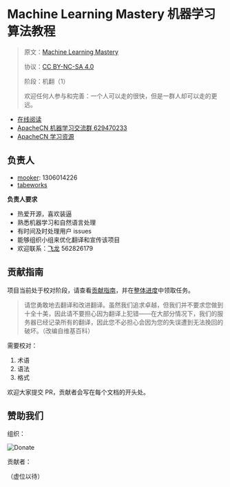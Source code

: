 # Machine Learning Mastery 机器学习算法教程

> 原文：[Machine Learning Mastery](https://machinelearningmastery.com/)
>
> 协议：[CC BY-NC-SA 4.0](http://creativecommons.org/licenses/by-nc-sa/4.0/)
>
> 阶段：机翻（1）
> 
> 欢迎任何人参与和完善：一个人可以走的很快，但是一群人却可以走的更远。

* [在线阅读](http://mlm.apachecn.org)
* [ApacheCN 机器学习交流群 629470233](http://shang.qq.com/wpa/qunwpa?idkey=30e5f1123a79867570f665aa3a483ca404b1c3f77737bc01ec520ed5f078ddef)
* [ApacheCN 学习资源](http://www.apachecn.org/)

## 负责人

* [mooker](https://github.com/ElmaDavies): 1306014226
* [tabeworks](https://github.com/tabeworks)

**负责人要求**

- 热爱开源，喜欢装逼
- 熟悉机器学习和自然语言处理
- 有时间及时处理用户 issues
- 能够组织小组来优化翻译和宣传该项目
- 欢迎联系：[飞龙](https://github.com/wizardforcel) 562826179

## 贡献指南

项目当前处于校对阶段，请查看[贡献指南](CONTRIBUTING.md)，并在[整体进度](https://github.com/apachecn/ml-mastery-zh/issues/1)中领取任务。

> 请您勇敢地去翻译和改进翻译。虽然我们追求卓越，但我们并不要求您做到十全十美，因此请不要担心因为翻译上犯错——在大部分情况下，我们的服务器已经记录所有的翻译，因此您不必担心会因为您的失误遭到无法挽回的破坏。（改编自维基百科）

需要校对：

1.  术语
2.  语法
3.  格式

欢迎大家提交 PR，贡献者会写在每个文档的开头处。

## 赞助我们

组织：

![Donate](http://data.apachecn.org/img/about/donate.jpg)

贡献者：

（虚位以待）
